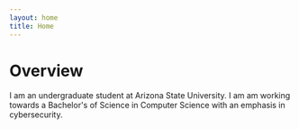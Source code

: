 ```yaml
---
layout: home
title: Home
---
```


<h1>Overview</h1>
<p>I am an undergraduate student at Arizona State University. I am am working towards a Bachelor's of Science in Computer Science with an emphasis in cybersecurity.</p>
